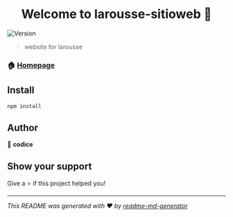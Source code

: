 <h1 align="center">Welcome to larousse-sitioweb 👋</h1>
<p>
  <img alt="Version" src="https://img.shields.io/badge/version-1.0.0-blue.svg?cacheSeconds=2592000" />
</p>

> website for larousse

### 🏠 [Homepage](App.jsx)

## Install

```sh
npm install
```

## Author

👤 **codice**


## Show your support

Give a ⭐️ if this project helped you!

***
_This README was generated with ❤️ by [readme-md-generator](https://github.com/kefranabg/readme-md-generator)_
